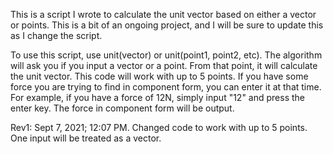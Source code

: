 This is a script I wrote to calculate the unit vector based on either a vector or points. This is a bit of an ongoing project, and I will be sure to update this as I change
the script.

To use this script, use unit(vector) or unit(point1, point2, etc). The algorithm will ask you if you input a vector or a point. From that point, it will calculate the unit vector. This code will work with up to 5 points. If you have some force you are trying to find in component form, you can enter it at that time. For example, if you have a force of 12N, simply input "12" and press the enter
key. The force in component form will be output. 

Rev1: Sept 7, 2021; 12:07 PM. Changed code to work with up to 5 points. One input will be treated as a vector. 
